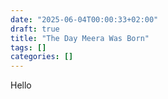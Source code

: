 ```yaml
---
date: "2025-06-04T00:00:33+02:00"
draft: true
title: "The Day Meera Was Born"
tags: []
categories: []
---
```


Hello